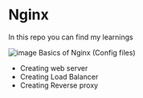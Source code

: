 # Nginx

In this repo you can find my learnings

![image](https://user-images.githubusercontent.com/58173938/184535820-8c3c10af-1b44-49f2-90ec-73ed1531b08f.png) Basics of Nginx (Config files) 
- Creating web server 
- Creating Load Balancer 
- Creating Reverse proxy 
